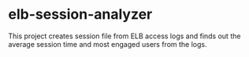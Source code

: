 # elb-session-analyzer
This project creates session file from ELB access logs and finds out the average session time and most engaged users from the logs.
